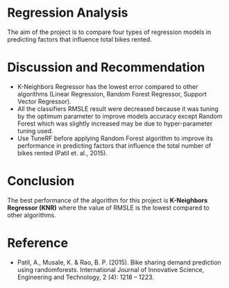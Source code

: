 # Regression Analysis
The aim of the project is to compare four types of regression models in predicting factors that influence total bikes rented. 

# Discussion and Recommendation
* K-Neighbors Regressor has the lowest error compared to other algorithms (Linear Regression, Random Forest Regressor, Support Vector Regressor).
* All the classifiers RMSLE result were decreased because it was tuning by the optimum parameter to improve models accuracy except Random Forest which was slightly increased may be due to hyper-parameter tuning used.
* Use TuneRF before applying Random Forest algorithm to improve its performance in predicting factors that influence the total number of bikes rented (Patil et. al., 2015). 

# Conclusion
The best performance of the algorithm for this project is **K-Neighbors Regressor (KNR)** where the value of RMSLE is the lowest compared to other algorithms.

# Reference
* Patil, A., Musale, K. & Rao, B. P. (2015). Bike sharing demand prediction using randomforests. International Journal of Innovative Science, Engineering and Technology, 2 (4): 1218 – 1223.
